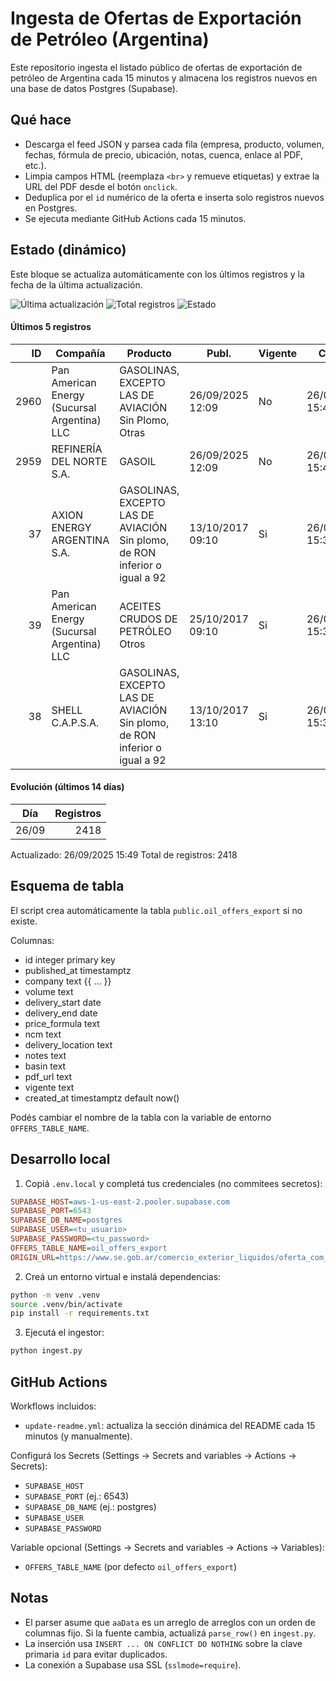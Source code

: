 # Ingesta de Ofertas de Exportación de Petróleo (Argentina)

Este repositorio ingesta el listado público de ofertas de exportación de petróleo de Argentina cada 15 minutos y almacena los registros nuevos en una base de datos Postgres (Supabase).

## Qué hace

- Descarga el feed JSON y parsea cada fila (empresa, producto, volumen, fechas, fórmula de precio, ubicación, notas, cuenca, enlace al PDF, etc.).
- Limpia campos HTML (reemplaza `<br>` y remueve etiquetas) y extrae la URL del PDF desde el botón `onclick`.
- Deduplica por el `id` numérico de la oferta e inserta solo registros nuevos en Postgres.
- Se ejecuta mediante GitHub Actions cada 15 minutos.

## Estado (dinámico)

Este bloque se actualiza automáticamente con los últimos registros y la fecha de la última actualización.

<!-- OFFERS_STATUS:START -->

<!-- badges:start -->
![Última actualización](https://img.shields.io/badge/actualizado-2025-09-26_15-49-red?style=flat-square) ![Total registros](https://img.shields.io/badge/total__registros-2418-blue?style=flat-square) ![Estado](https://img.shields.io/badge/estado-desactualizado-red?style=flat-square)
<!-- badges:end -->

#### Últimos 5 registros

<table>
  <colgroup>
    <col style="width:8%">
    <col style="width:24%">
    <col style="width:38%">
    <col style="width:12%">
    <col style="width:8%">
    <col style="width:10%">
  </colgroup>
  <thead>
    <tr><th style="text-align:right">ID</th><th>Compañía</th><th>Producto</th><th>Publ.</th><th>Vigente</th><th>Creado</th></tr>
  </thead>
  <tbody>
    <tr><td style="text-align:right">2960</td><td>Pan American Energy (Sucursal Argentina) LLC</td><td>GASOLINAS, EXCEPTO LAS DE AVIACIÓN Sin Plomo, Otras</td><td>26/09/2025 12:09</td><td>No</td><td>26/09/2025 15:49</td></tr>
    <tr><td style="text-align:right">2959</td><td>REFINERÍA DEL NORTE S.A.</td><td>GASOIL</td><td>26/09/2025 12:09</td><td>No</td><td>26/09/2025 15:49</td></tr>
    <tr><td style="text-align:right">37</td><td>AXION ENERGY ARGENTINA S.A.</td><td>GASOLINAS, EXCEPTO LAS DE AVIACIÓN Sin plomo, de RON inferior o igual a 92</td><td>13/10/2017 09:10</td><td>Si</td><td>26/09/2025 15:36</td></tr>
    <tr><td style="text-align:right">39</td><td>Pan American Energy (Sucursal Argentina) LLC</td><td>ACEITES CRUDOS DE PETRÓLEO Otros</td><td>25/10/2017 09:10</td><td>Si</td><td>26/09/2025 15:36</td></tr>
    <tr><td style="text-align:right">38</td><td>SHELL C.A.P.S.A.</td><td>GASOLINAS, EXCEPTO LAS DE AVIACIÓN Sin plomo, de RON inferior o igual a 92</td><td>13/10/2017 13:10</td><td>Si</td><td>26/09/2025 15:36</td></tr>
  </tbody>
</table>

#### Evolución (últimos 14 días)

| Día | Registros |
|:---:|---:|
| 26/09 | 2418 |

Actualizado: 26/09/2025 15:49
Total de registros: 2418

<!-- OFFERS_STATUS:END -->

## Esquema de tabla

El script crea automáticamente la tabla `public.oil_offers_export` si no existe.

Columnas:

- id integer primary key
- published_at timestamptz
- company text
  {{ ... }}
- volume text
- delivery_start date
- delivery_end date
- price_formula text
- ncm text
- delivery_location text
- notes text
- basin text
- pdf_url text
- vigente text
- created_at timestamptz default now()

Podés cambiar el nombre de la tabla con la variable de entorno `OFFERS_TABLE_NAME`.

## Desarrollo local

1. Copiá `.env.local` y completá tus credenciales (no commitees secretos):

```ini
SUPABASE_HOST=aws-1-us-east-2.pooler.supabase.com
SUPABASE_PORT=6543
SUPABASE_DB_NAME=postgres
SUPABASE_USER=<tu_usuario>
SUPABASE_PASSWORD=<tu_password>
OFFERS_TABLE_NAME=oil_offers_export
ORIGIN_URL=https://www.se.gob.ar/comercio_exterior_liquidos/oferta_com_ext_expo_store.php
```

2. Creá un entorno virtual e instalá dependencias:

```bash
python -m venv .venv
source .venv/bin/activate
pip install -r requirements.txt
```

3. Ejecutá el ingestor:

```bash
python ingest.py
```

## GitHub Actions

Workflows incluidos:

- `update-readme.yml`: actualiza la sección dinámica del README cada 15 minutos (y manualmente).

Configurá los Secrets (Settings → Secrets and variables → Actions → Secrets):

- `SUPABASE_HOST`
- `SUPABASE_PORT` (ej.: 6543)
- `SUPABASE_DB_NAME` (ej.: postgres)
- `SUPABASE_USER`
- `SUPABASE_PASSWORD`

Variable opcional (Settings → Secrets and variables → Actions → Variables):

- `OFFERS_TABLE_NAME` (por defecto `oil_offers_export`)

## Notas

- El parser asume que `aaData` es un arreglo de arreglos con un orden de columnas fijo. Si la fuente cambia, actualizá `parse_row()` en `ingest.py`.
- La inserción usa `INSERT ... ON CONFLICT DO NOTHING` sobre la clave primaria `id` para evitar duplicados.
- La conexión a Supabase usa SSL (`sslmode=require`).
